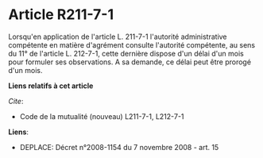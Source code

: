 # Article R211-7-1

Lorsqu'en application de l'article L. 211-7-1 l'autorité administrative compétente en matière d'agrément consulte l'autorité
compétente, au sens du 11° de l'article L. 212-7-1, cette dernière dispose d'un délai d'un mois pour formuler ses
observations. A sa demande, ce délai peut être prorogé d'un mois.

**Liens relatifs à cet article**

_Cite_:

  - Code de la mutualité (nouveau) L211-7-1, L212-7-1

**Liens**:

  - DEPLACE: Décret n°2008-1154 du 7 novembre 2008 - art. 15
